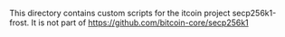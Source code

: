 This directory contains custom scripts for the itcoin project secp256k1-frost.
It is not part of https://github.com/bitcoin-core/secp256k1
